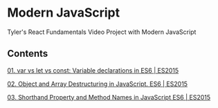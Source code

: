 # Modern JavaScript

Tyler's React Fundamentals Video Project with Modern JavaScript

## Contents
[01. var vs let vs const: Variable declarations in ES6 | ES2015](https://github.com/xgirma/reactor01/tree/ch.01/01)

[02. Object and Array Destructuring in JavaScript. ES6 | ES2015](https://github.com/xgirma/reactor01/tree/ch.02/02)

[03. Shorthand Property and Method Names in JavaScript ES6 | ES2015](https://github.com/xgirma/reactor01/tree/ch.03/03)
